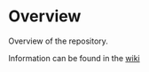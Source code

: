 # Overview

Overview of the repository.

Information can be found in the [wiki](https://github.com/Tetricz/containers/wiki)

